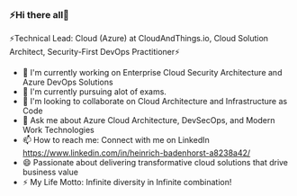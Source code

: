 ### ⚡Hi there all👋

<!--
**heibad/heibad** is a ✨ _special_ ✨ repository because its `README.md` (this file) appears on your GitHub profile.
-->

⚡Technical Lead: Cloud (Azure) at CloudAndThings.io, Cloud Solution Architect, Security-First DevOps Practitioner⚡

- 🔭 I'm currently working on Enterprise Cloud Security Architecture and Azure DevOps Solutions
- 🌱 I'm currently pursuing alot of exams.
- 👯 I'm looking to collaborate on Cloud Architecture and Infrastructure as Code
- 💬 Ask me about Azure Cloud Architecture, DevSecOps, and Modern Work Technologies
- 📫 How to reach me: Connect with me on LinkedIn https://www.linkedin.com/in/heinrich-badenhorst-a8238a42/ 
- 😄 Passionate about delivering transformative cloud solutions that drive business value
- ⚡ My Life Motto: Infinite diversity in Infinite combination!
